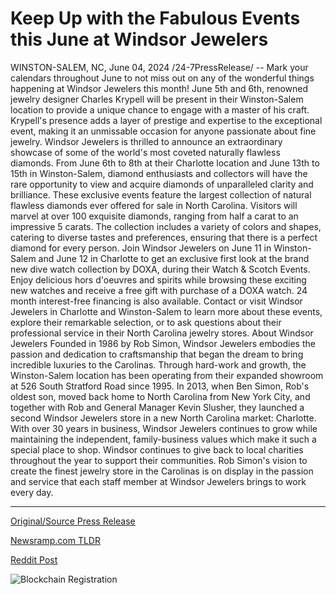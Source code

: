 # Keep Up with the Fabulous Events this June at Windsor Jewelers

WINSTON-SALEM, NC, June 04, 2024 /24-7PressRelease/ -- Mark your calendars throughout June to not miss out on any of the wonderful things happening at Windsor Jewelers this month!  June 5th and 6th, renowned jewelry designer Charles Krypell will be present in their Winston-Salem location to provide a unique chance to engage with a master of his craft. Krypell's presence adds a layer of prestige and expertise to the exceptional event, making it an unmissable occasion for anyone passionate about fine jewelry.  Windsor Jewelers is thrilled to announce an extraordinary showcase of some of the world's most coveted naturally flawless diamonds. From June 6th to 8th at their Charlotte location and June 13th to 15th in Winston-Salem, diamond enthusiasts and collectors will have the rare opportunity to view and acquire diamonds of unparalleled clarity and brilliance.  These exclusive events feature the largest collection of natural flawless diamonds ever offered for sale in North Carolina. Visitors will marvel at over 100 exquisite diamonds, ranging from half a carat to an impressive 5 carats. The collection includes a variety of colors and shapes, catering to diverse tastes and preferences, ensuring that there is a perfect diamond for every person.  Join Windsor Jewelers on June 11 in Winston-Salem and June 12 in Charlotte to get an exclusive first look at the brand new dive watch collection by DOXA, during their Watch & Scotch Events. Enjoy delicious hors d'oeuvres and spirits while browsing these exciting new watches and receive a free gift with purchase of a DOXA watch. 24 month interest-free financing is also available.   Contact or visit Windsor Jewelers in Charlotte and Winston-Salem to learn more about these events, explore their remarkable selection, or to ask questions about their professional service in their North Carolina jewelry stores.  About Windsor Jewelers  Founded in 1986 by Rob Simon, Windsor Jewelers embodies the passion and dedication to craftsmanship that began the dream to bring incredible luxuries to the Carolinas. Through hard-work and growth, the Winston-Salem location has been operating from their expanded showroom at 526 South Stratford Road since 1995. In 2013, when Ben Simon, Rob's oldest son, moved back home to North Carolina from New York City, and together with Rob and General Manager Kevin Slusher, they launched a second Windsor Jewelers store in a new North Carolina market: Charlotte. With over 30 years in business, Windsor Jewelers continues to grow while maintaining the independent, family-business values which make it such a special place to shop. Windsor continues to give back to local charities throughout the year to support their communities. Rob Simon's vision to create the finest jewelry store in the Carolinas is on display in the passion and service that each staff member at Windsor Jewelers brings to work every day. 

---

[Original/Source Press Release](https://www.24-7pressrelease.com/press-release/511419/keep-up-with-the-fabulous-events-this-june-at-windsor-jewelers)
                    

[Newsramp.com TLDR](None) 



[Reddit Post](https://www.reddit.com/r/BookNews/comments/1d7r7w8/windsor_jewelers_hosts_exclusive_events_with/) 



![Blockchain Registration](https://cdn.newsramp.app/24-7PressRelease/qrcode/246/4/goldyfHz.webp)